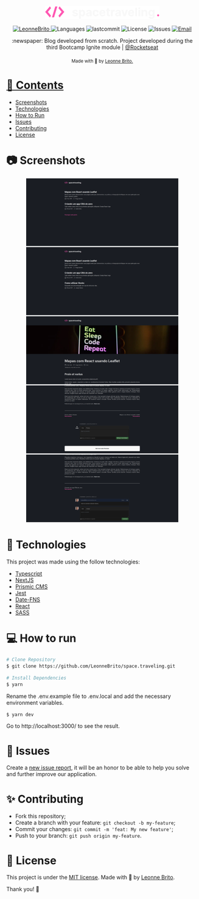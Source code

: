<p align="center">
   <img src="./.github/Logo.svg" alt="Space Traveling" width="300"/>
</p>

<p align="center">
   <a href="https://www.linkedin.com/in/leonne-sousa-brito/">
      <img alt="LeonneBrito" src="https://img.shields.io/badge/-LeonneBrito-5965e0?style=flat&logo=Linkedin&logoColor=white" />
   </a>
  <img alt="Languages" src="https://img.shields.io/github/languages/count/LeonneBrito/space.traveling?color=%235963C5" />
  <img alt="lastcommit" src="https://img.shields.io/github/last-commit/LeonneBrito/space.traveling?color=%235761C3" />
  <img alt="License" src="https://img.shields.io/github/license/LeonneBrito/space.traveling?color=%235E69D7" />
  <img alt="Issues" src="https://img.shields.io/github/issues/LeonneBrito/space.traveling?color=%235965E0">
  <a href="mailto:contato@leonnebrito.com.br">
   <img alt="Email" src="https://img.shields.io/badge/-contato%40leonnebrito.com.br-%23525DCB" />
  </a>
</p>

<p align="center">
   :newspaper: Blog developed from scratch. Project developed during the third Bootcamp Ignite module | <a href="https://github.com/Rocketseat">@Rocketseat</a>
</p>

<div align="center">
  <sub> Made with 💖 by
    <a href="https://github.com/LeonneBrito">Leonne Brito.
  </sub>
</div>

# 📌 Contents

* [Screenshots](#camera-screenshot)
* [Technologies](#rocket-technologies)
* [How to Run](#computer-how-to-run)
* [Issues](#bug-issues)
* [Contributing](#sparkles-issues)
* [License](#page_facing_up-license)

# :camera: Screenshots
<div align="center">
   <img src="./.github/screen1.png" width="400px">
   <img src="./.github/screen2.png" width="400px">
   <img src="./.github/screen3.png" width="400px">
   <img src="./.github/screen4.png" width="400px">
   <img src="./.github/screen5.png" width="400px">
</div>

# :rocket: Technologies
This project was made using the follow technologies:

* [Typescript](https://www.typescriptlang.org/)
* [NextJS](https://nextjs.org/)
* [Prismic CMS](https://prismic.io/)
* [Jest](https://jestjs.io/pt-BR/)
* [Date-FNS](https://date-fns.org/)
* [React](https://reactjs.org/)
* [SASS](https://sass-lang.com/)

# :computer: How to run

```bash
# Clone Repository
$ git clone https://github.com/LeonneBrito/space.traveling.git
```

```bash
# Install Dependencies
$ yarn
```
Rename the .env.example file to .env.local and add the necessary environment variables.

```bash
$ yarn dev
```

Go to http://localhost:3000/ to see the result.

# :bug: Issues

Create a <a href="https://github.com/LeonneBrito/space.traveling/issues">new issue report</a>, it will be an honor to be able to help you solve and further improve our application.

# :sparkles: Contributing

- Fork this repository;
- Create a branch with your feature: `git checkout -b my-feature`;
- Commit your changes: `git commit -m 'feat: My new feature'`;
- Push to your branch: `git push origin my-feature`.

# :page_facing_up: License

This project is under the [MIT license](./LICENSE).
Made with 💖 by [Leonne Brito](https://www.linkedin.com/in/leonne-sousa-brito/).

Thank you! 🌠
